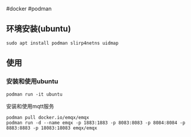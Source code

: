 #docker #podman

## 环境安装(ubuntu)
```shell
sudo apt install podman slirp4netns uidmap
```

## 使用
### 安装和使用ubuntu
```
podman run -it ubuntu 
```

安装和使用mqtt服务
```shell
podman pull docker.io/emqx/emqx
podman run -d --name emqx -p 1883:1883 -p 8083:8083 -p 8084:8084 -p 8883:8883 -p 18083:18083 emqx/emqx
```